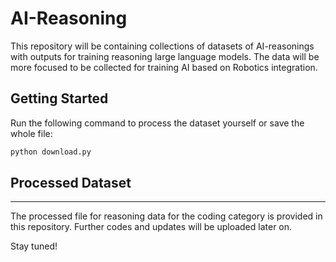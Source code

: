 # AI-Reasoning

This repository will be containing collections of datasets of AI-reasonings with outputs for training reasoning large language models.
The data will be more focused to be collected for training AI based on Robotics integration.

## Getting Started

Run the following command to process the dataset yourself or save the whole file:

```bash
python download.py
```

## Processed Dataset
-----------------

The processed file for reasoning data for the coding category is provided in this repository. Further codes and updates will be uploaded later on.

Stay tuned!


